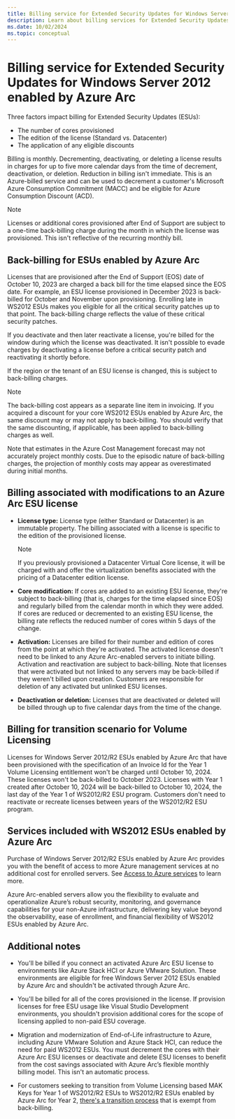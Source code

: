 ```yaml
---
title: Billing service for Extended Security Updates for Windows Server 2012 through Azure Arc
description: Learn about billing services for Extended Security Updates for Windows Server 2012 enabled by Azure Arc.
ms.date: 10/02/2024
ms.topic: conceptual
---
```


# Billing service for Extended Security Updates for Windows Server 2012 enabled by Azure Arc

Three factors impact billing for Extended Security Updates (ESUs):

- The number of cores provisioned
- The edition of the license (Standard vs. Datacenter)
- The application of any eligible discounts

Billing is monthly. Decrementing, deactivating, or deleting a license results in charges for up to five more calendar days from the time of decrement, deactivation, or deletion. Reduction in billing isn't immediate. This is an Azure-billed service and can be used to decrement a customer's Microsoft Azure Consumption Commitment (MACC) and be eligible for Azure Consumption Discount (ACD).

> [!NOTE]
> Licenses or additional cores provisioned after End of Support are subject to a one-time back-billing charge during the month in which the license was provisioned. This isn't reflective of the recurring monthly bill.

## Back-billing for ESUs enabled by Azure Arc

Licenses that are provisioned after the End of Support (EOS) date of October 10, 2023 are charged a back bill for the time elapsed since the EOS date. For example, an ESU license provisioned in December 2023 is back-billed for October and November upon provisioning. Enrolling late in WS2012 ESUs makes you eligible for all the critical security patches up to that point. The back-billing charge reflects the value of these critical security patches.

If you deactivate and then later reactivate a license, you're billed for the window during which the license was deactivated. It isn't possible to evade charges by deactivating a license before a critical security patch and reactivating it shortly before.

If the region or the tenant of an ESU license is changed, this is subject to back-billing charges.

> [!NOTE]
> The back-billing cost appears as a separate line item in invoicing. If you acquired a discount for your core WS2012 ESUs enabled by Azure Arc, the same discount may or may not apply to back-billing. You should verify that the same discounting, if applicable, has been applied to back-billing charges as well.
> 

Note that estimates in the Azure Cost Management forecast may not accurately project monthly costs. Due to the episodic nature of back-billing charges, the projection of monthly costs may appear as overestimated during initial months.

## Billing associated with modifications to an Azure Arc ESU license

- **License type:** License type (either Standard or Datacenter) is an immutable property. The billing associated with a license is specific to the edition of the provisioned license.

    > [!NOTE]
    > If you previously provisioned a Datacenter Virtual Core license, it will be charged with and offer the virtualization benefits associated with the pricing of a Datacenter edition license.
    > 

- **Core modification:** If cores are added to an existing ESU license, they're subject to back-billing (that is, charges for the time elapsed since EOS) and regularly billed from the calendar month in which they were added. If cores are reduced or decremented to an existing ESU license, the billing rate reflects the reduced number of cores within 5 days of the change.

- **Activation:** Licenses are billed for their number and edition of cores from the point at which they're activated. The activated license doesn't need to be linked to any Azure Arc-enabled servers to initiate billing. Activation and reactivation are subject to back-billing. Note that licenses that were activated but not linked to any servers may be back-billed if they weren't billed upon creation. Customers are responsible for deletion of any activated but unlinked ESU licenses.

- **Deactivation or deletion:** Licenses that are deactivated or deleted will be billed through up to five calendar days from the time of the change.

## Billing for transition scenario for Volume Licensing

Licenses for Windows Server 2012/R2 ESUs enabled by Azure Arc that have been provisioned with the specification of an Invoice Id for the Year 1 Volume Licensing entitlement won't be charged until October 10, 2024. These licenses won't be back-billed to October 2023. Licenses with Year 1 created after October 10, 2024 will be back-billed to October 10, 2024, the last day of the Year 1 of WS2012/R2 ESU program. Customers don't need to reactivate or recreate licenses between years of the WS2012/R2 ESU program.

## Services included with WS2012 ESUs enabled by Azure Arc

Purchase of Windows Server 2012/R2 ESUs enabled by Azure Arc provides you with the benefit of access to more Azure management services at no additional cost for enrolled servers. See [Access to Azure services](prepare-extended-security-updates.md#access-to-azure-services) to learn more.

Azure Arc-enabled servers allow you the flexibility to evaluate and operationalize Azure’s robust security, monitoring, and governance capabilities for your non-Azure infrastructure, delivering key value beyond the observability, ease of enrollment, and financial flexibility of WS2012 ESUs enabled by Azure Arc. 

## Additional notes

- You'll be billed if you connect an activated Azure Arc ESU license to environments like Azure Stack HCI or Azure VMware Solution. These environments are eligible for free Windows Server 2012 ESUs enabled by Azure Arc and shouldn't be activated through Azure Arc.

- You'll be billed for all of the cores provisioned in the license. If provision licenses for free ESU usage like Visual Studio Development environments, you shouldn't provision additional cores for the scope of licensing applied to non-paid ESU coverage.

- Migration and modernization of End-of-Life infrastructure to Azure, including Azure VMware Solution and Azure Stack HCI, can reduce the need for paid WS2012 ESUs. You must decrement the cores with their Azure Arc ESU licenses or deactivate and delete ESU licenses to benefit from the cost savings associated with Azure Arc’s flexible monthly billing model. This isn't an automatic process.
 
- For customers seeking to transition from Volume Licensing based MAK Keys for Year 1 of WS2012/R2 ESUs to WS2012/R2 ESUs enabled by Azure Arc for Year 2, [there's a transition process](license-extended-security-updates.md#scenario-5-you-have-already-purchased-the-traditional-windows-server-2012-esus-through-volume-licensing) that is exempt from back-billing. 

